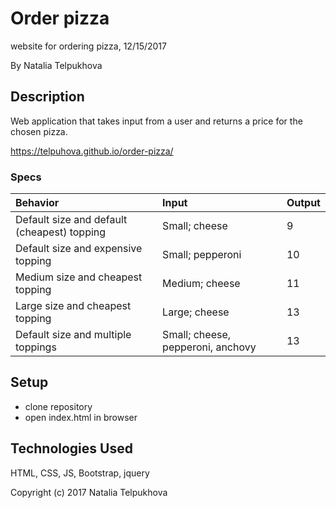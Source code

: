 # Order pizza

website for ordering pizza, 12/15/2017

By Natalia Telpukhova

## Description

Web application that takes input from a user and returns a price for the chosen pizza.

https://telpuhova.github.io/order-pizza/

### Specs
| Behavior | Input | Output |
| :------------- | :------------- | :------------- |
| Default size and default (cheapest) topping | Small; cheese | 9 |
| Default size and expensive topping | Small; pepperoni | 10 |
| Medium size and cheapest topping | Medium; cheese | 11 |
| Large size and cheapest topping | Large; cheese | 13 |
| Default size and multiple toppings | Small; cheese, pepperoni, anchovy | 13 |


## Setup

* clone repository
* open index.html in browser

## Technologies Used

HTML, CSS, JS, Bootstrap, jquery

Copyright (c) 2017 Natalia Telpukhova
